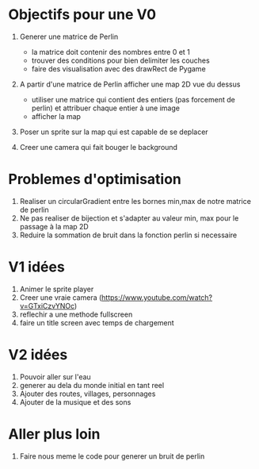 Objectifs pour une V0
======================

1. Generer une matrice de Perlin
    - la matrice doit contenir des nombres entre 0 et 1
    - trouver des conditions pour bien delimiter les couches
    - faire des visualisation avec des drawRect de Pygame

2. A partir d'une matrice de Perlin afficher une map 2D vue du dessus
    - utiliser une matrice qui contient des entiers (pas forcement de perlin) et attribuer chaque entier à une image
    - afficher la map

3. Poser un sprite sur la map qui est capable de se deplacer

4. Creer une camera qui fait bouger le background


Problemes d'optimisation
========================

1. Realiser un circularGradient entre les bornes min,max de notre matrice de perlin
2. Ne pas realiser de bijection et s'adapter au valeur min, max pour le passage à la map 2D
3. Reduire la sommation de bruit dans la fonction perlin si necessaire

V1 idées
=========
1. Animer le sprite player
2. Creer une vraie camera (https://www.youtube.com/watch?v=GTxiCzvYNOc)
3. reflechir a une methode fullscreen
4. faire un title screen avec temps de chargement



V2 idées
========
1. Pouvoir aller sur l'eau
2. generer au dela du monde initial en tant reel
3. Ajouter des routes, villages, personnages
4. Ajouter de la musique et des sons


Aller plus loin
===============
1. Faire nous meme le code pour generer un bruit de perlin